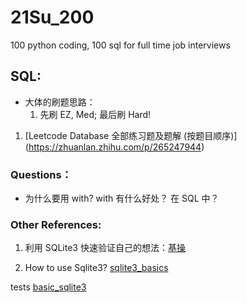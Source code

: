 # 21Su_200

100 python coding, 100 sql for full time job interviews

## SQL:

- 大体的刷题思路：
  1. 先刷 EZ, Med; 最后刷 Hard!

1. [Leetcode Database 全部练习题及题解 (按题目顺序)] (https://zhuanlan.zhihu.com/p/265247944)

### Questions：

- 为什么要用 with? with 有什么好处？ 在 SQL 中？

### Other References:

1. 利用 SQLite3 快速验证自己的想法：[基操](https://www.sqlitetutorial.net/sqlite-commands/)

2. How to use Sqlite3? [sqlite3_basics](https://github.com/yuanfengli168/21Su_200/blob/main/SQL%20-%20review/sqlite3_basics.md)

tests [basic_sqlite3](.\与你轻松刷好题-SQL\sqlite3_basics.md)
